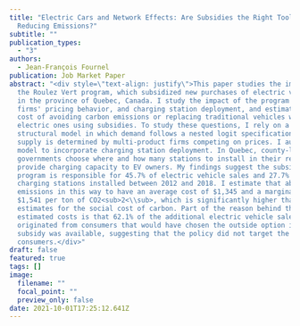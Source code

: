 ```yaml
---
title: "Electric Cars and Network Effects: Are Subsidies the Right Tool for
  Reducing Emissions?"
subtitle: ""
publication_types:
  - "3"
authors:
  - Jean-François Fournel
publication: Job Market Paper
abstract: "<div style=\"text-align: justify\">This paper studies the impact of
  the Roulez Vert program, which subsidized new purchases of electric vehicles
  in the province of Quebec, Canada. I study the impact of the program on sales,
  firms' pricing behavior, and charging station deployment, and estimate the
  cost of avoiding carbon emissions or replacing traditional vehicles with
  electric ones using subsidies. To study these questions, I rely on a
  structural model in which demand follows a nested logit specification and
  supply is determined by multi-product firms competing on prices. I augment the
  model to incorporate charging station deployment. In Quebec, county-level
  governments choose where and how many stations to install in their region to
  provide charging capacity to EV owners. My findings suggest the subsidy
  program is responsible for 45.7% of electric vehicle sales and 27.7% of
  charging stations installed between 2012 and 2018. I estimate that abating
  emissions in this way to have an average cost of $1,345 and a marginal cost of
  $1,541 per ton of CO2<sub>2<\\sub>, which is significantly higher than current
  estimates for the social cost of carbon. Part of the reason behind these high
  estimated costs is that 62.1% of the additional electric vehicle sales
  originated from consumers that would have chosen the outside option if no
  subsidy was available, suggesting that the policy did not target the right
  consumers.</div>"
draft: false
featured: true
tags: []
image:
  filename: ""
  focal_point: ""
  preview_only: false
date: 2021-10-01T17:25:12.641Z
---
```

